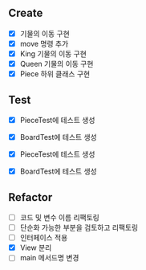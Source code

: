 ## Create
- [X] 기물의 이동 구현
- [X] move 명령 추가
- [X] King 기물의 이동 구현
- [X] Queen 기물의 이동 구현
- [X] Piece 하위 클래스 구현

## Test
- [x] PieceTest에 테스트 생성
- [X] BoardTest에 테스트 생성
- [x] PieceTest에 테스트 생성
- [X] BoardTest에 테스트 생성


## Refactor
- [ ] 코드 및 변수 이름 리팩토링
- [ ] 단순화 가능한 부분을 검토하고 리팩토링
- [ ] 인터페이스 적용
- [X] View 분리
- [ ] main 메서드명 변경
